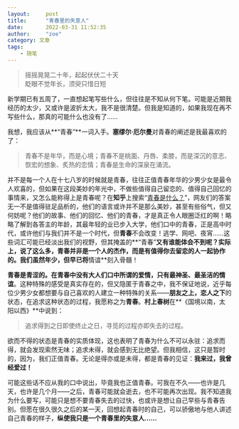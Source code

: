 ```yaml
---
layout:     post
title:      "青春里的失意人"
date:       2022-03-31 11:52:35
author:     "zoe"
category: 文章
tags:
    - 随笔
---
```


<blockquote class="blockquote-center">摇摇晃晃二十年，起起伏伏二十天<br>眨眼不觉年长，须臾只惜日短</blockquote>

<!--more-->

新学期已有五周了，一直想起笔写些什么，但往往是不知从何下笔。可能是近期我经历的太少，又或许是波折太大，我不是很清楚。但我是知道的，如果我现在再不写些什么，那真的可能什么也没有了……



我想，我应该从**“青春”**一词入手。**塞缪尔·厄尔曼**对青春的阐述是我最喜欢的了：

<blockquote class="blockquote-center">青春不是年华，而是心境；青春不是桃面、丹唇、柔膝，而是深沉的意志、恢宏的想象、炙热的恋情；青春是生命的深泉在涌流。</blockquote>

并不是每一个人在十七八岁的时候就是青春，往往正值青春年华的少男少女是最令人欢喜的，但如果在这段美妙的年光中，不做些值得自己留恋的、值得自己回忆的事情来，又怎么能称得上是青春呢？在**知乎**上搜索“[青春是什么？](https://www.zhihu.com/question/21011487)”，网友们的答案无一不是值得驻足品析的，他们的语言或许并不是那么美妙，甚至有些俗气，但又何妨呢？他们的故事、他们的回忆、他们的青春，才是真正令人眼圈泛红的啊！略略了解到各答主的年龄，其最年轻的业已步入大学，他们口中的青春，正是高中时代，或许他们与我们并不是一个时代，但**青春**不会改变！逃学、网吧、夜宵……这些词汇可能已经淡出我们的视野，但其掩盖的**“青春”**又有谁能体会不到呢？实际上，说了这么多，**青春并非是一个人的杰作，而是有值得你去留恋的人一起协作的**。我们虽然年少，但早已将**情谊**刻入骨髓！



**青春是青涩的。**在青春中没有大人们口中所谓的爱情，只有最神圣、最圣洁的**情谊**。这种特殊的感受是真实存在的，但又隐匿于青春之中，我不保证地说，近乎每位少男少女都想要与自己喜欢的人建立一种特殊的关系——**朋友之上，恋人之下**的状态，在追求这种状态的过程，我愿称之为**青春**。**村上春树**在**《国境以南，太阳以西》**中说到：

<blockquote class="blockquote-center">追求得到之日即使终止之日，寻觅的过程亦即失去的过程。</blockquote>

欲而不得的状态是青春的实质体现，这也表明了青春为什么不可以永驻：追求而得，就会发现索然无味；追求未得，就会感到无比绝望。但我相信，这只是暂时的，因为，我们正值青春。无论是得亦或是未得，都是青春的见证：**我来过，我曾经爱过！**



可能这些话不应从我的口中说出，毕竟我也正值青春。可我在不久——也许是几天，也许是几个月——之后，青春可能就会逝去，也不可能再次出现。我不知道我为什么要写，可能只是想不要青春失去的过快，也或许是想让自己早些与青春告别。但愿在很久很久之后的某一天，回想起青春时的自己，可以骄傲地与他人讲述自己青春的样子，**纵使我只是一个青春里的失意人……**

